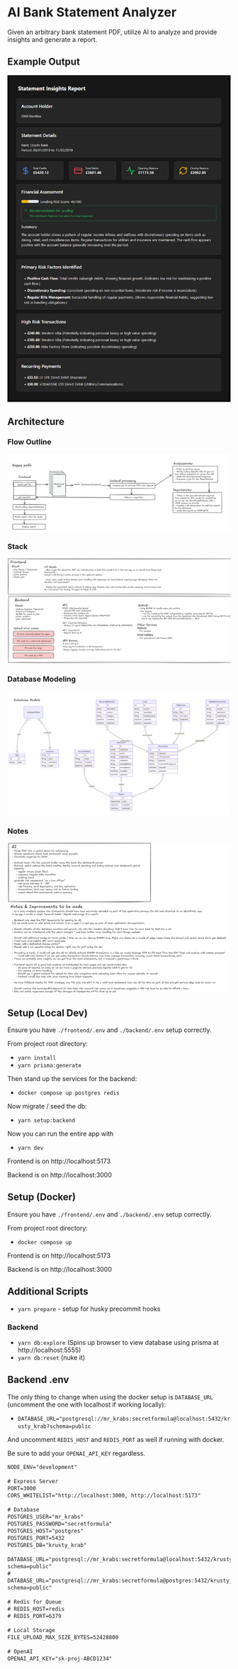 # AI Bank Statement Analyzer

Given an arbitrary bank statement PDF, utilize AI to analyze and provide insights and generate a report.

## Example Output

![example report](/assets/example-output.png)

## Architecture

### Flow Outline

![flow](/assets/flow-image.png)

### Stack

![stack](/assets/stack.png)

### Database Modeling

![db](/assets/database-model.png)

### Notes

![notes](/assets/AI-notes.png)

## Setup (Local Dev)

Ensure you have `./frontend/.env` and `./backend/.env` setup correctly.

From project root directory:

- `yarn install`
- `yarn prisma:generate`

Then stand up the services for the backend:

- `docker compose up postgres redis`

Now migrate / seed the db:

- `yarn setup:backend`

Now you can run the entire app with

- `yarn dev`

Frontend is on http://localhost:5173

Backend is on http://localhost:3000

## Setup (Docker)

Ensure you have `./frontend/.env` and `./backend/.env` setup correctly.

From project root directory:

- `docker compose up`

Frontend is on http://localhost:5173

Backend is on http://localhost:3000

## Additional Scripts

- `yarn prepare` - setup for husky precommit hooks

### Backend

- `yarn db:explore` (Spins up browser to view database using prisma at http://localhost:5555)
- `yarn db:reset` (nuke it)

## Backend .env

The only thing to change when using the docker setup is `DATABASE_URL` (uncomment the one with localhost if working locally):

- `DATABASE_URL="postgresql://mr_krabs:secretformula@localhost:5432/krusty_krab?schema=public`

And uncomment `REDIS_HOST` and `REDIS_PORT` as well if running with docker.

Be sure to add your `OPENAI_API_KEY` regardless.

```
NODE_ENV="development"

# Express Server
PORT=3000
CORS_WHITELIST="http://localhost:3000, http://localhost:5173"

# Database
POSTGRES_USER="mr_krabs"
POSTGRES_PASSWORD="secretformula"
POSTGRES_HOST="postgres"
POSTGRES_PORT=5432
POSTGRES_DB="krusty_krab"

DATABASE_URL="postgresql://mr_krabs:secretformula@localhost:5432/krusty_krab?schema=public"
# DATABASE_URL="postgresql://mr_krabs:secretformula@postgres:5432/krusty_krab?schema=public"

# Redis for Queue
# REDIS_HOST=redis
# REDIS_PORT=6379

# Local Storage
FILE_UPLOAD_MAX_SIZE_BYTES=52428800

# OpenAI
OPENAI_API_KEY="sk-proj-ABCD1234"
```
